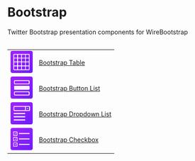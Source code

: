 <h1>Bootstrap</h1>Twitter Bootstrap presentation components for WireBootstrap
<br>
<br>

<table>
  <tr><td><img src="https://github.com/WireBootstrap/Bootstrap/blob/master/images/eb-table.svg" width="50" height="50"></td>
    <td><a href="https://github.com/WireBootstrap/Bootstrap/wiki/Bootstrap-Table">Bootstrap Table</a></td>
  </tr>
  <tr><td><img src="https://github.com/WireBootstrap/Bootstrap/blob/master/images/eb-button-list.svg" width="50" height="50"></td>
    <td><a href="https://github.com/WireBootstrap/Bootstrap/wiki/Bootstrap-Button-List">Bootstrap Button List</a></td>
  </tr>
  <tr><td><img src="https://github.com/WireBootstrap/Bootstrap/blob/master/images/eb-dropdown-list.svg" width="50" height="50"></td>
    <td><a href="https://github.com/WireBootstrap/Bootstrap/wiki/Bootstrap-Table">Bootstrap Dropdown List</a></td>
  </tr>
  <tr><td><img src="https://github.com/WireBootstrap/Bootstrap/blob/master/images/eb-check-box.svg" width="50" height="50"></td>
    <td><a href="https://github.com/WireBootstrap/Bootstrap/wiki/Bootstrap-Table">Bootstrap Checkbox</a></td>
  </tr>
</table>
